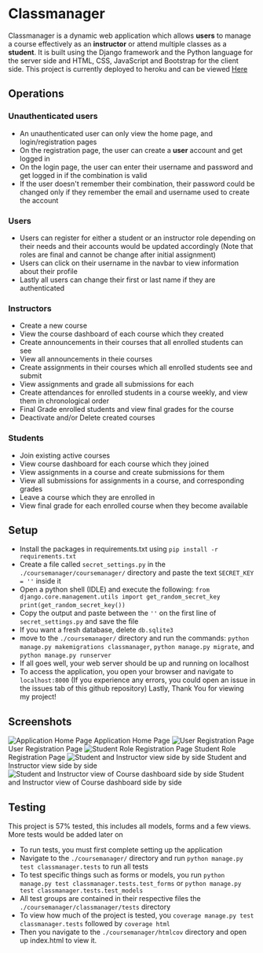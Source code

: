 # Classmanager
Classmanager is a dynamic web application which allows **users** to manage a course effectively as an **instructor** or attend multiple classes as a **student**.
It is built using the Django framework and the Python language for the server side and HTML, CSS, JavaScript and Bootstrap for the client side.
This project is currently deployed to heroku and can be viewed [Here](https://coursemanager-project.herokuapp.com/)

## Operations
### Unauthenticated users
 - An unauthenticated user can only view the home page, and login/registration pages
 - On the registration page, the user can create a **user** account and get logged in
 - On the login page, the user can enter their username and password and get logged in if the combination is valid
 - If the user doesn't remember their combination, their password could be changed only if they remember the email and username used to create the account
### Users
 - Users can register for either a student or an instructor role depending on their needs and their accounts would be updated accordingly (Note that roles are final and cannot be change after initial assignment)
 - Users can click on their username in the navbar to view information about their profile
 - Lastly all users can change their first or last name if they are authenticated
### Instructors
 - Create a new course
 - View the course dashboard of each course which they created
 - Create announcements in their courses that all enrolled students can see
 - View all announcements in theie courses
 - Create assignments in their courses which all enrolled students see and submit
 -  View assignments and grade all submissions for each
 - Create attendances for enrolled students in a course weekly, and view them in chronological order
 - Final Grade enrolled students and view final grades for the course
 - Deactivate and/or Delete created courses
### Students
 - Join existing active courses
 - View course dashboard for each course which they joined
 - View assignments in a course and create submissions for them
 - View all submissions for assignments in a course, and corresponding grades
 - Leave a course which they are enrolled in
 - View final grade for each enrolled course when they become available
## Setup
 - Install the packages in requirements.txt using `pip install -r requirements.txt`
 - Create a file called `secret_settings.py` in the `./coursemanager/coursemanager/` directory and paste the text `SECRET_KEY = ''` inside it
 - Open a python shell (IDLE) and execute the following:
 `from django.core.management.utils import get_random_secret_key`
 `print(get_random_secret_key())`
 - Copy the output and paste between the `''` on the first line of `secret_settings.py` and save the file
 - If you want a fresh database, delete `db.sqlite3`
 - move to the `./coursemanager/` directory and run the commands:
	`python manage.py makemigrations classmanager`, `python manage.py migrate`, and `python manage.py runserver`
- If all goes well, your web server should be up and running on localhost
- To access the application, you open your browser and navigate to `localhost:8000`
(If you experience any errors, you could open an issue in the issues tab of this github repository)
Lastly, Thank You for viewing my project!
## Screenshots
![Application Home Page](https://i.imgur.com/8UxVaa2.png)
Application Home Page
![User Registration Page](https://i.imgur.com/hDCaG5u.png)
User Registration Page
![Student Role Registration Page](https://i.imgur.com/QUzdbM7.png)
Student Role Registration Page
![Student and Instructor view side by side](https://i.imgur.com/KZWZX4E.png)
Student and Instructor view side by side
![Student and Instructor view of Course dashboard side by side](https://i.imgur.com/8XJdlB3.png)
Student and Instructor view of Course dashboard side by side
## Testing
This project is 57% tested, this includes all models, forms and a few views. More tests would be added later on
 - To run tests, you must first complete setting up the application
 - Navigate to the `./coursemanager/` directory and run `python manage.py test classmanager.tests` to run all tests
 - To test specific things such as forms or models, you run `python manage.py test classmanager.tests.test_forms` or `python manage.py test classmanager.tests.test_models`
 - All test groups are contained in their respective files the `./coursemanager/classmanager/tests` directory
 - To view how much of the project is tested, you `coverage manage.py test classmanager.tests` followed by `coverage html`
 - Then you navigate to the `./coursemanager/htmlcov` directory and open up index.html to view it.
